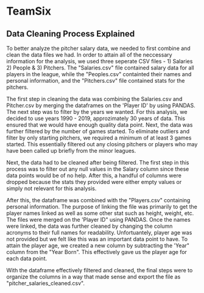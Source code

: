 # TeamSix

## Data Cleaning Process Explained

To better analyze the pitcher salary data, we needed to first combine and clean the data files we had. In order to attain all of the neccessary information for the analysis, we used three seperate CSV files - 1) Salaries 2) People & 3) Pitchers. The "Salaries.csv" file contained salary data for all players in the league, while the "Peoples.csv" containted their names and personal information, and the "Pitchers.csv" file contained stats for the pitchers. 

The first step in cleaning the data was combining the Salaries.csv and Pitcher.csv by merging the dataframes on the 'Player ID' by using PANDAS. The next step was to filter by the years we wanted. For this analysis, we decided to use years 1990 - 2019, approzimately 30 years of data. This ensured that we would have enough quality data point. Next, the data was further filtered by the number of games started. To eliminate outliers and filter by only starting pitchers, we required a minimum of at least 3 games started. This essentially filtered out any closing pitchers or players who may have been called up briefly from the minor leagues. 

Next, the data had to be cleaned after being filtered. The first step in this process was to filter out any null values in the Salary column since these data points would be of no help. After this, a handful of columns were dropped because the stats they provided were either empty values or simply not relevant for this analysis. 

After this, the dataframe was combined with the "Players.csv" containing personal information. The purpose of linking the file was primarily to get the player names linked as well as some other stat such as height, weight, etc. The files were merged on the 'Player ID" using PANDAS. Once the names were linked, the data was further cleaned by changing the column acronyms to their full names for readability. Unfortuantely, player age was not provided but we felt like this was an important data point to have. To attain the player age, we created a new column by subtracting the 'Year" column from the "Year Born". This effectively gave us the player age for each data point. 

With the dataframe effectively filtered and cleaned, the final steps were to organize the columns in a way that made sense and export the file as "pitcher_salaries_cleaned.csv". 
